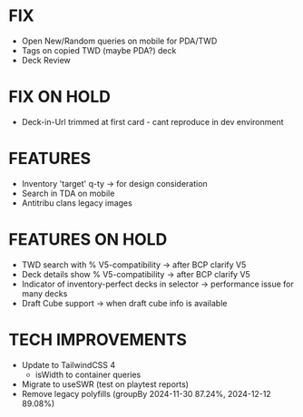# FIX
- Open New/Random queries on mobile for PDA/TWD
- Tags on copied TWD (maybe PDA?) deck
- Deck Review

# FIX ON HOLD
- Deck-in-Url trimmed at first card - cant reproduce in dev environment

# FEATURES
- Inventory 'target' q-ty -> for design consideration
- Search in TDA on mobile
- Antitribu clans legacy images

# FEATURES ON HOLD
- TWD search with % V5-compatibility -> after BCP clarify V5
- Deck details show % V5-compatibility -> after BCP clarify V5
- Indicator of inventory-perfect decks in selector -> performance issue for many decks
- Draft Cube support -> when draft cube info is available

# TECH IMPROVEMENTS
- Update to TailwindCSS 4
  - isWidth to container queries
- Migrate to useSWR (test on playtest reports)
- Remove legacy polyfills (groupBy 2024-11-30 87.24%, 2024-12-12 89.08%)
